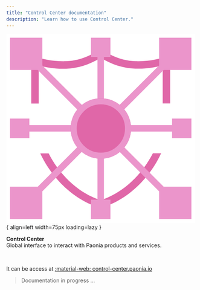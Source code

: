 ```yaml
---
title: "Control Center documentation"
description: "Learn how to use Control Center."
---
```


![Image title](../img/control_center.png){ align=left width=75px loading=lazy }

__Control Center__ 
<br/>
Global interface to interact with Paonia products and services.

<br/>

It can be access at [:material-web: control-center.paonia.io](https://control-center.paonia.io)

> Documentation in progress ...